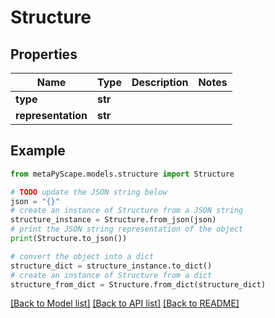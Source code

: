 # Structure


## Properties

Name | Type | Description | Notes
------------ | ------------- | ------------- | -------------
**type** | **str** |  | 
**representation** | **str** |  | 

## Example

```python
from metaPyScape.models.structure import Structure

# TODO update the JSON string below
json = "{}"
# create an instance of Structure from a JSON string
structure_instance = Structure.from_json(json)
# print the JSON string representation of the object
print(Structure.to_json())

# convert the object into a dict
structure_dict = structure_instance.to_dict()
# create an instance of Structure from a dict
structure_from_dict = Structure.from_dict(structure_dict)
```
[[Back to Model list]](../README.md#documentation-for-models) [[Back to API list]](../README.md#documentation-for-api-endpoints) [[Back to README]](../README.md)


